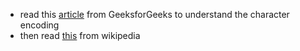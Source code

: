 - read this [article](https://www.geeksforgeeks.org/what-is-character-encoding-system/) from GeeksforGeeks to understand the character encoding
- then read [this](https://en.wikipedia.org/wiki/Character_encoding) from wikipedia